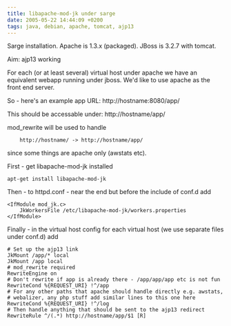 ```yaml
---
title: libapache-mod-jk under sarge
date: 2005-05-22 14:44:09 +0200
tags: java, debian, apache, tomcat, ajp13
---
```


Sarge installation. Apache is 1.3.x (packaged). JBoss is 3.2.7 with tomcat.

Aim: ajp13 working

For each (or at least several) virtual host under apache we have an equivalent webapp running under jboss. We'd like to use apache as the front end server.

So - here's an example app URL: http://hostname:8080/app/

This should be accessable under: http://hostname/app/

mod_rewrite will be used to handle

```none
    http://hostname/ -> http://hostname/app/
```

since some things are apache only (awstats etc).

First - get libapache-mod-jk installed

```shell
apt-get install libapache-mod-jk
```

Then - to httpd.conf - near the end but before the include of conf.d add

```none
<IfModule mod_jk.c>
    JkWorkersFile /etc/libapache-mod-jk/workers.properties
</IfModule>
```

Finally - in the virtual host config for each virtual host (we use separate files under conf.d) add

```none
# Set up the ajp13 link
JkMount /app/* local
JkMount /app local
# mod_rewrite required
RewriteEngine on
# Don't rewrite if app is already there - /app/app/app etc is not fun
RewriteCond %{REQUEST_URI} !^/app
# For any other paths that apache should handle directly e.g. awstats,
# webalizer, any php stuff add similar lines to this one here
RewriteCond %{REQUEST_URI} !^/log
# Then handle anything that should be sent to the ajp13 redirect
RewriteRule ^/(.*) http://hostname/app/$1 [R]
```
